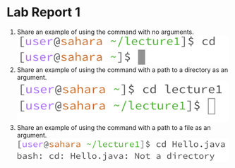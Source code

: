 # Lab Report 1

1. Share an example of using the command with no arguments.
![Image](image3.png)
2. Share an example of using the command with a path to a directory as an argument.
![Image](image.png) 
3. Share an example of using the command with a path to a file as an argument.
![Image](image2.png)
